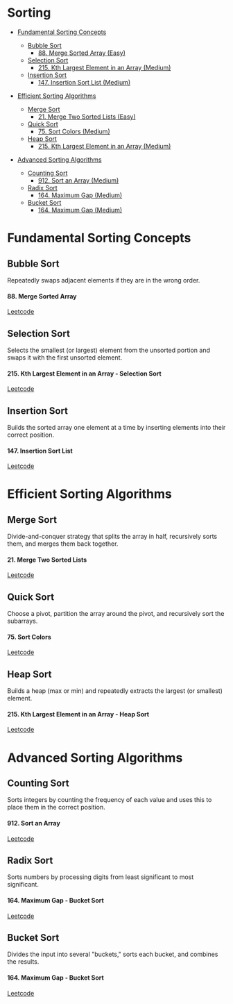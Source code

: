 # Sorting
<!-- GFM-TOC -->
* [Fundamental Sorting Concepts](#Fundamental-Sorting-Concepts)
    * [Bubble Sort](#Bubble-Sort)
      * [88. Merge Sorted Array (Easy)](#88-Merge-Sorted-Array)
    * [Selection Sort](#Selection-Sort)
        * [215. Kth Largest Element in an Array (Medium)](#215-Kth-Largest-Element-in-an-Array---Selection-Sort)
    * [Insertion Sort](#Insertion-Sort)
        * [147. Insertion Sort List (Medium)](#147-Insertion-Sort-List)   
         
* [Efficient Sorting Algorithms](#Efficient-Sorting-Algorithms)
    * [Merge Sort](#Merge-Sort)
      * [21. Merge Two Sorted Lists (Easy)](#21-Merge-Two-Sorted-Lists)
    * [Quick Sort](#Quick-Sort)
        * [75. Sort Colors (Medium)](#75-Sort-Colors)
    * [Heap Sort](#Heap-Sort)
        * [215. Kth Largest Element in an Array (Medium)](#215-Kth-Largest-Element-in-an-Array---Heap-Sort)
     
* [Advanced Sorting Algorithms](#Advanced-Sorting-Algorithms)
    * [Counting Sort](#Counting-Sort)
      * [912. Sort an Array (Medium)](#912-Sort-an-Array)
    * [Radix Sort](#Radix-Sort)
        * [164. Maximum Gap (Medium)](#164-Maximum-Gap---Bucket-Sort)
    * [Bucket Sort](#Bucket-Sort)
        * [164. Maximum Gap (Medium)](#164-Maximum-Gap---Bucket-Sort)   

# Fundamental Sorting Concepts

## Bubble Sort

Repeatedly swaps adjacent elements if they are in the wrong order.

#### 88. Merge Sorted Array

[Leetcode](https://leetcode.com/problems/merge-sorted-array/description/)

## Selection Sort

Selects the smallest (or largest) element from the unsorted portion and swaps it with the first unsorted element.

#### 215. Kth Largest Element in an Array - Selection Sort

[Leetcode](https://leetcode.com/problems/kth-largest-element-in-an-array/description/)

## Insertion Sort

Builds the sorted array one element at a time by inserting elements into their correct position.

#### 147. Insertion Sort List

[Leetcode](https://leetcode.com/problems/insertion-sort-list/description/)

# Efficient Sorting Algorithms

## Merge Sort

Divide-and-conquer strategy that splits the array in half, recursively sorts them, and merges them back together.

#### 21. Merge Two Sorted Lists

[Leetcode](https://leetcode.com/problems/merge-two-sorted-lists/description/)

## Quick Sort

Choose a pivot, partition the array around the pivot, and recursively sort the subarrays.

#### 75. Sort Colors

[Leetcode](https://leetcode.com/problems/sort-colors/description/)

## Heap Sort

Builds a heap (max or min) and repeatedly extracts the largest (or smallest) element.

#### 215. Kth Largest Element in an Array - Heap Sort

[Leetcode](https://leetcode.com/problems/kth-largest-element-in-an-array/description/)

# Advanced Sorting Algorithms

## Counting Sort

Sorts integers by counting the frequency of each value and uses this to place them in the correct position.

#### 912. Sort an Array

[Leetcode](https://leetcode.com/problems/sort-an-array/description/)

## Radix Sort

Sorts numbers by processing digits from least significant to most significant.

#### 164. Maximum Gap - Bucket Sort

[Leetcode](https://leetcode.com/problems/maximum-gap/description/)

## Bucket Sort

Divides the input into several "buckets," sorts each bucket, and combines the results.

#### 164. Maximum Gap - Bucket Sort

[Leetcode](https://leetcode.com/problems/maximum-gap/description/)
